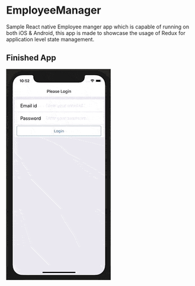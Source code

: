 # EmployeeManager
Sample React native Employee manger app which is capable of running on both iOS &amp; Android, this app is made to showcase the usage of Redux for application level state management.

## Finished App
![Finished App](https://github.com/utkarshdbodake/EmployeeManager/blob/master/employee.gif)
